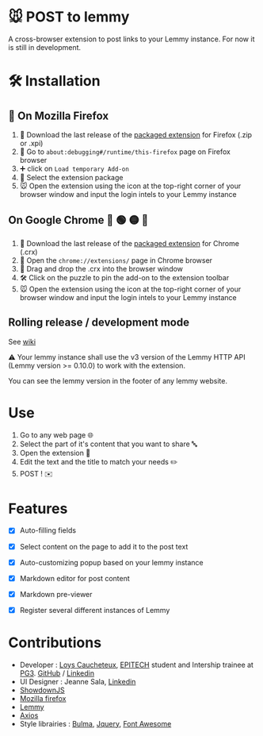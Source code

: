 # :mouse: POST to lemmy
A cross-browser extension to post links to your Lemmy instance.
For now it is still in development.

# :hammer_and_wrench: Installation

## :fox_face: On Mozilla Firefox
1. :file_folder: Download the last release of the [packaged extension](https://github.com/NiceOpenSource/posttolemmy/releases/latest) for Firefox (.zip or .xpi)
2. :bug: Go to ``about:debugging#/runtime/this-firefox`` page on Firefox browser 
3. :heavy_plus_sign: click on ```Load temporary Add-on``` 
4. :open_file_folder: Select the extension package
5. :mouse: Open the extension using the icon at the top-right corner of your browser window and input the login intels to your Lemmy instance

## On Google Chrome :large_blue_circle: :green_circle: :yellow_circle: :red_circle:
1. :file_folder: Download the last release of the [packaged extension](https://github.com/NiceOpenSource/posttolemmy/releases/latest) for Chrome (.crx)
2. 🧩 Open the ``chrome://extensions/`` page in Chrome browser
3. :open_file_folder:  Drag and drop the .crx into the browser window
4. :hammer_and_wrench: Click on the puzzle to pin the add-on to the extension toolbar 
5. :mouse: Open the extension using the icon at the top-right corner of your browser window and input the login intels to your Lemmy instance

## Rolling release / development mode
See [wiki](https://github.com/NiceOpenSource/posttolemmy/wiki/Rolling-release-installation)

:warning: Your lemmy instance shall use the v3 version of the Lemmy HTTP API (Lemmy version >= 0.10.0) to work with the extension.

You can see the lemmy version in the footer of any lemmy website.

# Use
1. Go to any web page :globe_with_meridians:
2. Select the part of it's content that you want to share :abc:
3. Open the extension 🧩
4. Edit the text and the title to match your needs :pencil2:
5. POST ! :envelope:

# Features
- [x] Auto-filling fields
- [x] Select content on the page to add it to the post text
- [x] Auto-customizing popup based on your lemmy instance
- [x] Markdown editor for post content
- [x] Markdown pre-viewer
- [x] Register several different instances of Lemmy


# Contributions
* Developer : [Loys Caucheteux](https://cv.loys.me), [EPITECH](https://github.com/Epitech) student and Intership trainee at [PG3](https://github.com/pg3io). [GitHub](https://github.com/gummyWalrus) / [Linkedin](https://www.linkedin.com/in/loys-caucheteux-a99655205/)
* UI Designer : Jeanne Sala, [Linkedin](https://www.linkedin.com/in/jeanne-sala-846a55208/)
* [ShowdownJS](https://github.com/showdownjs/showdown)
* [Mozilla firefox](https://developer.mozilla.org/fr/firefox)
* [Lemmy](https://join-lemmy.org)
* [Axios](https://www.npmjs.com/package/axios)
* Style librairies : [Bulma](https://bulma.io/), [Jquery](https://jquery.com/), [Font Awesome](https://www.fontawesome.com)
